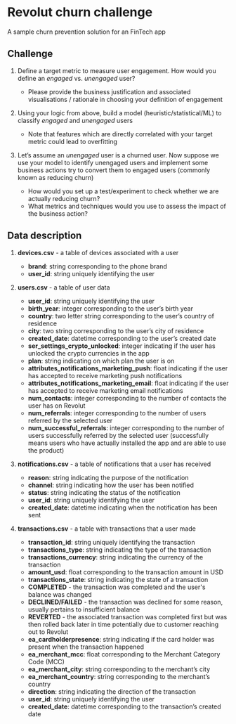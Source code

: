 # Revolut churn challenge

A sample churn prevention solution for an FinTech app

## Challenge

1. Define a target metric to measure user engagement. How would you define an _engaged_ vs. _unengaged_ user?
    * Please provide the business justification and associated visualisations / rationale in choosing your definition of engagement

2. Using your logic from above, build a model (heuristic/statistical/ML) to classify _engaged_ and _unengaged_ users
    * Note that features which are directly correlated with your target metric could lead to overfitting

3. Let’s assume an _unengaged_ user is a churned user. Now suppose we use your model to identify unengaged users and implement some business actions try to convert them to engaged users (commonly known as reducing churn)
    * How would you set up a test/experiment to check whether we are actually reducing churn?
    * What metrics and techniques would you use to assess the impact of the business action?

## Data description

1. **devices.csv** - a table of devices associated with a user
    * **brand**: string corresponding to the phone brand
    * **user_id**: string uniquely identifying the user

2. **users.csv** - a table of user data
    * **user_id**: string uniquely identifying the user
    * **birth_year**: integer corresponding to the user’s birth year
    * **country**: two letter string corresponding to the user’s country of residence
    * **city**: two string corresponding to the user’s city of residence
    * **created_date**: datetime corresponding to the user’s created date
    * **ser_settings_crypto_unlocked**: integer indicating if the user has unlocked the crypto currencies in the app
    * **plan**: string indicating on which plan the user is on
    * **attributes_notifications_marketing_push**: float indicating if the user has accepted to receive marketing push notifications
    * **attributes_notifications_marketing_email**: float indicating if the user has accepted to receive
marketing email notifications
    * **num_contacts**: integer corresponding to the number of contacts the user has on Revolut
    * **num_referrals**: integer corresponding to the number of users referred by the selected user
    * **num_successful_referrals**: integer corresponding to the number of users successfully referred by the selected user (successfully means users who have actually installed the app and are able to use the product)

3. **notifications.csv** - a table of notifications that a user has received
    * **reason**: string indicating the purpose of the notification
    * **channel**: string indicating how the user has been notified
    * **status**: string indicating the status of the notification
    * **user_id**: string uniquely identifying the user
    * **created_date**: datetime indicating when the notification has been sent

4. **transactions.csv** - a table with transactions that a user made
    * **transaction_id**: string uniquely identifying the transaction
    * **transactions_type**: string indicating the type of the transaction
    * **transactions_currency**: string indicating the currency of the transaction
    * **amount_usd**: float corresponding to the transaction amount in USD
    * **transactions_state**: string indicating the state of a transaction
    * **COMPLETED** - the transaction was completed and the user's balance was changed
    * **DECLINED/FAILED** - the transaction was declined for some reason, usually pertains to
insufficient balance
    * **REVERTED** - the associated transaction was completed first but was then rolled back
later in time potentially due to customer reaching out to Revolut
    * **ea_cardholderpresence**: string indicating if the card holder was present when the transaction
happened
    * **ea_merchant_mcc**: float corresponding to the Merchant Category Code (MCC)
    * **ea_merchant_city**: string corresponding to the merchant’s city
    * **ea_merchant_country**: string corresponding to the merchant’s country
    * **direction**: string indicating the direction of the transaction
    * **user_id**: string uniquely identifying the user
    * **created_date**: datetime corresponding to the transaction’s created date
